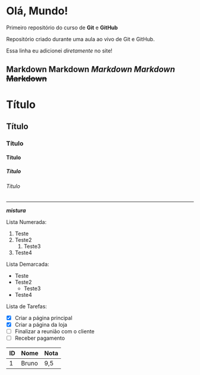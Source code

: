 # Olá, Mundo!
 Primeiro repositório do curso de **Git** e **GitHub**

 Repositório criado durante uma aula ao vivo de Git e GitHub.

 Essa linha eu adicionei *diretamente* no site!

**Markdown**
__Markdown__
*Markdown*
_Markdown_
~~Markdown~~
---
# Título
## Título
### Título
#### Título
##### Título
###### Título
---
__*mistura*__

Lista Numerada:

1. Teste
1. Teste2
   1. Teste3
1. Teste4

Lista Demarcada:

* Teste
* Teste2
   * Teste3
* Teste4

Lista de Tarefas:

- [x] Criar a página principal
- [x] Criar a página da loja
- [ ] Finalizar a reunião com o cliente
- [ ] Receber pagamento

ID | Nome | Nota
---|---|---
1 | Bruno | 9,5
